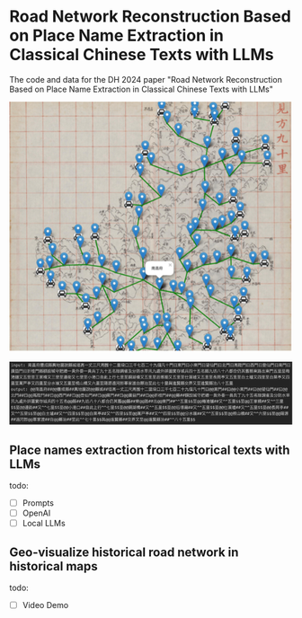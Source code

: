 # Road Network Reconstruction Based on Place Name Extraction in Classical Chinese Texts with LLMs

The code and data for the DH 2024 paper "Road Network Reconstruction Based on Place Name Extraction in Classical Chinese Texts with LLMs"

![](https://github.com/intersense/historical-roadnetwork-reconstruction/blob/main/images/jiangxi-roadnetwork-Qing.png)

![](https://github.com/intersense/historical-roadnetwork-reconstruction/blob/main/images/jiangxi-prompts.png)

## Place names extraction from historical texts with LLMs

todo:

- [ ] Prompts
- [ ] OpenAI
- [ ] Local LLMs

## Geo-visualize historical road network in historical maps

todo:

- [ ] Video Demo

